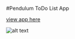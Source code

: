 #Pendulum ToDo List App

[view app here](https://pendulum-project.herokuapp.com/pendulum)

![alt text](/img/Pendulum-P2-img3)